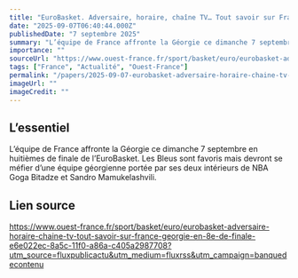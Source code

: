 ```yaml
---
title: "EuroBasket. Adversaire, horaire, chaîne TV… Tout savoir sur France - Géorgie en 8e de finale"
date: "2025-09-07T06:40:44.000Z"
publishedDate: "7 septembre 2025"
summary: "L’équipe de France affronte la Géorgie ce dimanche 7 septembre en huitièmes de finale de l’EuroBasket. Les Bleus sont favoris mais devront se méfier d’une équipe géorgienne portée par ses deux intérieurs de NBA Goga Bitadze et Sandro Mamukelashvili."
importance: ""
sourceUrl: "https://www.ouest-france.fr/sport/basket/euro/eurobasket-adversaire-horaire-chaine-tv-tout-savoir-sur-france-georgie-en-8e-de-finale-e6e022ec-8a5c-11f0-a86a-c405a2987708?utm_source=fluxpublicactu&utm_medium=fluxrss&utm_campaign=banquedecontenu"
tags: ["France", "Actualité", "Ouest-France"]
permalink: "/papers/2025-09-07-eurobasket-adversaire-horaire-chaine-tv-tout-savoir-sur-france-georgie-en-8e-de-finale"
imageUrl: ""
imageCredit: ""
---
```


## L’essentiel

L’équipe de France affronte la Géorgie ce dimanche 7 septembre en huitièmes de finale de l’EuroBasket. Les Bleus sont favoris mais devront se méfier d’une équipe géorgienne portée par ses deux intérieurs de NBA Goga Bitadze et Sandro Mamukelashvili.

## Lien source

https://www.ouest-france.fr/sport/basket/euro/eurobasket-adversaire-horaire-chaine-tv-tout-savoir-sur-france-georgie-en-8e-de-finale-e6e022ec-8a5c-11f0-a86a-c405a2987708?utm_source=fluxpublicactu&utm_medium=fluxrss&utm_campaign=banquedecontenu
